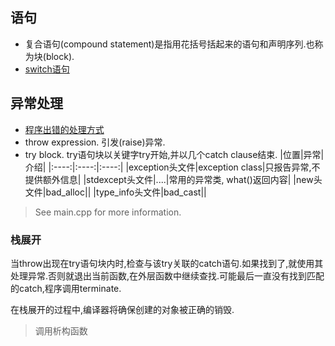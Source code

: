 ## 语句
* 复合语句(compound statement)是指用花括号括起来的语句和声明序列.也称为块(block).
* [switch语句](https://github.com/ThreeCobblers/Paladin/blob/master/blog/C%2B%2B/sosohu/chap5.md)
## 异常处理
* [程序出错的处理方式](https://github.com/ThreeCobblers/Paladin/blob/master/blog/C%2B%2B/sosohu/chap5.md)
* throw expression. 引发(raise)异常.
* try block. try语句块以关键字try开始,并以几个catch clause结束.
|位置|异常|介绍|
|:----:|:----:|:----:|
|exception头文件|exception class|只报告异常,不提供额外信息|
|stdexcept头文件|....|常用的异常类, what()返回内容|
|new头文件|bad_alloc||
|type_info头文件|bad_cast||
>See main.cpp for more information.

### 栈展开

当throw出现在try语句块内时,检查与该try关联的catch语句.如果找到了,就使用其处理异常.否则就退出当前函数,在外层函数中继续查找.可能最后一直没有找到匹配的catch,程序调用terminate.


在栈展开的过程中,编译器将确保创建的对象被正确的销毁.
> 调用析构函数


